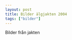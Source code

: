 ```yaml
---
layout: post
title: Bilder älgjakten 2004
tags: ["bilder"]
---
```

Bilder från jakten
<!--more-->

<img src="/assets/images/jakt-2004/P1010337.jpg" alt="" class="img" style="" /> 
<img src="/assets/images/jakt-2004/P1010369.jpg" alt="" class="img" style="" /> 
<img src="/assets/images/jakt-2004/P1010370.jpg" alt="" class="img" style="" /> 
<img src="/assets/images/jakt-2004/P1010372.jpg" alt="" class="img" style="" /> 
<img src="/assets/images/jakt-2004/P1010373.jpg" alt="" class="img" style="" /> 
<img src="/assets/images/jakt-2004/P1010374.jpg" alt="" class="img" style="" /> 
<img src="/assets/images/jakt-2004/P1010378.jpg" alt="" class="img" style="" /> 
<img src="/assets/images/jakt-2004/P1010381.jpg" alt="" class="img" style="" /> 
<img src="/assets/images/jakt-2004/P1010382.jpg" alt="" class="img" style="" /> 
<img src="/assets/images/jakt-2004/P1010385.jpg" alt="" class="img" style="" /> 
<img src="/assets/images/jakt-2004/P1010388.jpg" alt="" class="img" style="" /> 
<img src="/assets/images/jakt-2004/P1010391.jpg" alt="" class="img" style="" /> 
<img src="/assets/images/jakt-2004/P1010393.jpg" alt="" class="img" style="" /> 
<img src="/assets/images/jakt-2004/P1010394.jpg" alt="" class="img" style="" /> 
<img src="/assets/images/jakt-2004/P1010396.jpg" alt="" class="img" style="" /> 
<img src="/assets/images/jakt-2004/P1010397.jpg" alt="" class="img" style="" /> 
<img src="/assets/images/jakt-2004/P1010400.jpg" alt="" class="img" style="" /> 
<img src="/assets/images/jakt-2004/P1010403.jpg" alt="" class="img" style="" /> 
<img src="/assets/images/jakt-2004/P1010404.jpg" alt="" class="img" style="" /> 
<img src="/assets/images/jakt-2004/P1010426.jpg" alt="" class="img" style="" /> 
